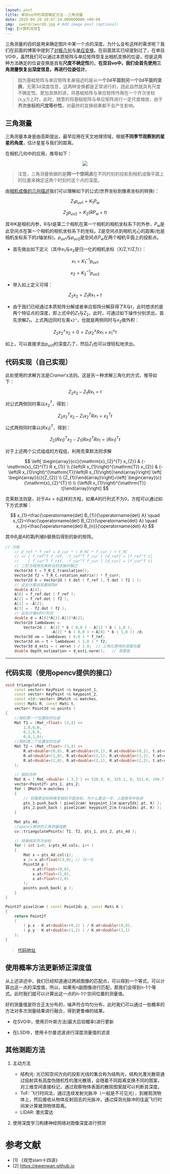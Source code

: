 ```yaml
---
layout: post
title: 单目vo中的深度确定方法--三角测量 
date: 2019-04-20 10:07:24.000000000 +09:00
img:  sword/sword8.jpg # Add image post (optional)
tag: [计算机视觉]
---
```

三角测量的目的是用来确定图片中某一个点的深度。为什么会有这样的需求呢？我们在前面的博客中提到了[对极几何](https://xhy3054.github.io/epipolar-geometry/)与[单应变换](https://xhy3054.github.io/Homography-matrix/)。在前面其实已经提到过了，在单目VO中，虽然我们可以通过本质矩阵与单应矩阵恢复出相机变换的位姿，但是这两种方法确定的位姿变换是具有**尺度不确定性**的。**在双目vo中，我们会首先使用三角测量恢复出深度信息，再进行位姿估计**。

> 因为基础矩阵与单应矩阵本身描述的是从**一个2d平面到另一个2d平面的变换**，无需3d深度信息，这两种变换都是正常进行的，因此自然就具有尺度不确定性。更加具体的讲，将基础矩阵与单应矩阵作用在一个齐次坐标(x,y,1)上时，此时，随意的将基础矩阵与单应矩阵进行一定尺度缩放，由于**齐次坐标的尺度等价性**，对最终的变换结果都不会产生影响。

## 三角测量
三角测量本身是由高斯提出，最早应用在天文地理领域，根据**不同季节观察到的星星的角度**，估计星星与我们的距离。

在相机几何中的应用，推导如下：
<div style="text-align: center">
<img src="{{site.baseurl}}/assets/img/triangulation/3_Triangulation.PNG"/>
</div>


> 注意，三角测量依据的是**同一个空间点**在不同时刻的投影到相机成像平面上的位置来确定这两个时刻时这个点的深度。

由[相机成像的几何描述](https://xhy3054.github.io/camerca-module/)我们可以理解如下的公式(世界坐标到像素坐标的转换)：

$$ Z_1p_{uv1} = K_1P_w   $$

$$ Z_2p_{uv2} = K_2(RP_w + t)   $$

其中K是相机内参，R与t是第二个相机在第一个相机的相机坐标系下的外参，$P_w$是此空间点在第一个相机的相机坐标系下的坐标。Z是空间点到相机光心的距离(也是相机坐标系下的z轴坐标)。$p_{uv1}$与$p_{uv2}$是空间点$P_w$在两个相机平面上的投影点。

- 首先做出如下定义（其中$x_1$与$x_2$是归一化的相机坐标（X/Z,Y/Z,1））：

$$ x_1 = K_1^{-1}p_{uv1} $$

$$ x_2 = K_2^{-1}p_{uv2} $$ 

- 带入如上定义可得：

$$ Z_2 x_2 = Z_1 Rx_1 + t $$

- 由于我们已经通过本质矩阵分解或者单应矩阵分解获得了R与t，此时想求的是两个特征点的深度，即上式中的$Z_1$与$Z_2$，此时，可通过如下操作分别求出，首先求解$Z_1$，上式两边同时左乘`x2^`，也就是两侧同时与$x_2$做外积：

$$ Z_2 x_2^{\land} x_2 = 0 = Z_1 x_2^{\land}Rx_1 + x_1^{\land}t $$

如上，可以直接求出$p_{uv1}$的深度$Z_1$了，然后$Z_1$也可以很轻松地求出。

## 代码实现（自己实现）
此处使用的求解方法是$Cramer's$法则。这是另一种求解三角化的方式，推导如下：

$$ Z_{2} x_{2} - Z_{1} Rx_{1} = t $$

对公式两侧同时乘以$x_{2}^T$，得到：

$$ Z_{2} x_{2}^T x_{2} - Z_{1} x_{2}^T R x_{1} = x_{2}^T t $$

公式两侧同时乘以$(Rx_{1})^T$，得到：

$$ Z_{2} (Rx_{1})^T x_{2} - Z_{1} (Rx_{1})^T Rx_{1} = (Rx_{1})^Tt $$

对于上述两个公式组成的方程组，利用克莱默法则求解

$$
\left[ \begin{array}{cc}{\mathrm{x}_{2}^{T} x_{2}} & {-\mathrm{x}_{2}^{T} R x_{1}} \\ {\left(R x_{1}\right)^{\mathrm{T}} x_{2}} & {-\left(R x_{1}\right)^{\mathrm{T}}\left(R x_{1}\right)}\end{array}\right] \left[ \begin{array}{c}{Z_{2}} \\ {Z_{1}}\end{array}\right]=\left[ \begin{array}{c}{\mathrm{x}_{2}^{T} t} \\ {\left(R x_{1}\right)^{\mathrm{T}} t}\end{array}\right]
$$

克莱默法则是，对于$Ax=b$这样的方程，如果$A$的行列式不为0，方程可以通过如下方式求解：

$$
x_{1}=\frac{\operatorname{det} B_{1}}{\operatorname{det} A} \quad x_{2}=\frac{\operatorname{det} B_{2}}{\operatorname{det} A} \quad x_{n}=\frac{\operatorname{det} B_{n}}{\operatorname{det} A}
$$

其中$B_{j}$是$A$的第$j$列被$b$替换后得到的新的矩阵。

```cpp
// 方程
    // d_ref * f_ref = d_cur * ( R_RC * f_cur ) + t_RC
    // => [ f_ref^T f_ref, -f_ref^T f_cur ] [d_ref] = [f_ref^T t]
    //    [ f_cur^T f_ref, -f_cur^T f_cur ] [d_cur] = [f_cur^T t]
    // 二阶方程用克莱默法则求解并解之
    Vector3d t = T_R_C.translation();
    Vector3d f2 = T_R_C.rotation_matrix() * f_curr; 
    Vector2d b = Vector2d ( t.dot ( f_ref ), t.dot ( f2 ) );
    // 此处计算出系数矩阵A
    double A[4];
    A[0] = f_ref.dot ( f_ref );
    A[2] = f_ref.dot ( f2 );
    A[1] = -A[2];
    A[3] = - f2.dot ( f2 );
    // 此处计算A的行列式
    double d = A[0]*A[3]-A[1]*A[2];
    Vector2d lambdavec = 
        Vector2d (  A[3] * b ( 0,0 ) - A[1] * b ( 1,0 ),
                    -A[2] * b ( 0,0 ) + A[0] * b ( 1,0 )) /d;
    Vector3d xm = lambdavec ( 0,0 ) * f_ref;
    Vector3d xn = t + lambdavec ( 1,0 ) * f2;
    Vector3d d_esti = ( xm+xn ) / 2.0;  // 三角化算得的深度向量
    double depth_estimation = d_esti.norm();   // 深度值
```
---

## 代码实现（使用opencv提供的接口）
```cpp
void triangulation ( 
    const vector< KeyPoint >& keypoint_1, 
    const vector< KeyPoint >& keypoint_2, 
    const std::vector< DMatch >& matches,
    const Mat& R, const Mat& t, 
    vector< Point3d >& points )
{
    //相机第一个位置处的位姿
    Mat T1 = (Mat_<float> (3,4) <<
        1,0,0,0,
        0,1,0,0,
        0,0,1,0);
    //相机第二个位置处的位姿
    Mat T2 = (Mat_<float> (3,4) <<
        R.at<double>(0,0), R.at<double>(0,1), R.at<double>(0,2), t.at<double>(0,0),
        R.at<double>(1,0), R.at<double>(1,1), R.at<double>(1,2), t.at<double>(1,0),
        R.at<double>(2,0), R.at<double>(2,1), R.at<double>(2,2), t.at<double>(2,0)
    );
    
    // 相机内参
    Mat K = ( Mat_<double> ( 3,3 ) << 520.9, 0, 325.1, 0, 521.0, 249.7, 0, 0, 1 );
    vector<Point2f> pts_1, pts_2;
    for ( DMatch m:matches )
    {
        // 将像素坐标转换至相机平面坐标，为什么要这一步，上面推导中有讲
        pts_1.push_back ( pixel2cam( keypoint_1[m.queryIdx].pt, K) );
        pts_2.push_back ( pixel2cam( keypoint_2[m.trainIdx].pt, K) );
    }
    
    Mat pts_4d;
    //opencv提供的三角测量函数
    cv::triangulatePoints( T1, T2, pts_1, pts_2, pts_4d );
    
    // 转换成非齐次坐标
    for ( int i=0; i<pts_4d.cols; i++ )
    {
        Mat x = pts_4d.col(i);
        x /= x.at<float>(3,0); // 归一化
        Point3d p (
            x.at<float>(0,0), 
            x.at<float>(1,0), 
            x.at<float>(2,0) 
        );
        points.push_back( p );
    }
}

Point2f pixel2cam ( const Point2d& p, const Mat& K )
{
    return Point2f
    (
        ( p.x - K.at<double>(0,2) ) / K.at<double>(0,0), 
        ( p.y - K.at<double>(1,2) ) / K.at<double>(1,1) 
    );
}
```

> [代码地址](https://github.com/xhy3054/myslam/tree/master/04-VO-feature/triangulation)

## 使用概率方法更新矫正深度值
从上述讲述中，我们已经知道通过两帧图像的匹配点，可以得到一个等式，可以计算出这一点的深度值，所以，如果有n副图像进行匹配，那我们会得到n-1个等式。此时我们就可以计算出这一点的n-1个空间位置的测量值。

好的测量值是符合正太分布的，噪声符合均匀分布，此时我们可以通过一些概率的方法对多次测量结果进行融合，得到更鲁棒的结果。

- 在SVO中，使用贝叶斯方法(最大后验概率)进行更新

- 在LSD中，使用卡尔曼滤波进行深度测量值的滤波


## 其他测距方法
1. 主动方法
    - 结构光: 光已知空间方向的投影光线的集合称为结构光，结构光激光散斑通过投射具有高度伪随机性的激光散斑，会随着不同距离变换不同的图案，对三维空间直接标记，通过观察物体表面的散斑图案就可以判断其深度。
    - ToF: 飞行时间法，通过连续发射光脉冲（一般是不可见光），到被观测物体上，然后接收从物体反射回去的光脉冲，通过探测光脉冲的往返飞行时间来计算被测物体距离。
    - LIDAR: 激光雷达

2. 使用深度学习构建神经网络对图像深度进行预测



# 参考文献
- [1] 《视觉slam十四讲》
- [2] https://ewenwan.github.io
